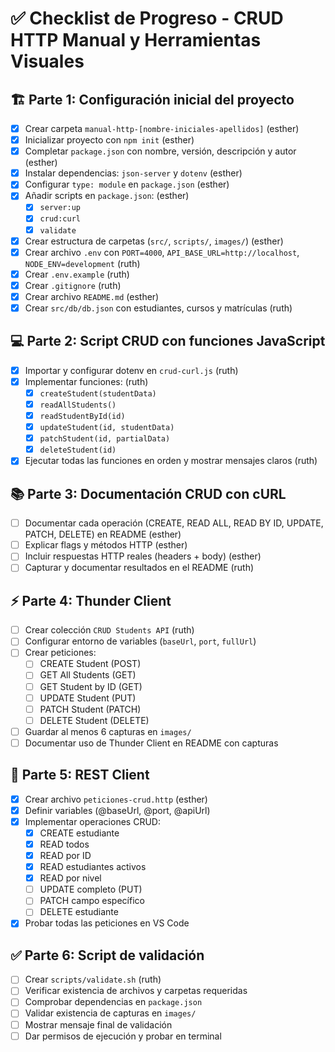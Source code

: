 # ✅ Checklist de Progreso - CRUD HTTP Manual y Herramientas Visuales

## 🏗 Parte 1: Configuración inicial del proyecto
- [x] Crear carpeta `manual-http-[nombre-iniciales-apellidos]`                                         (esther)
- [x] Inicializar proyecto con `npm init`                                                              (esther)
- [x] Completar `package.json` con nombre, versión, descripción y autor                                (esther)
- [x] Instalar dependencias: `json-server` y `dotenv`                                                  (esther)
- [x] Configurar `type: module` en `package.json`                                                      (esther)
- [x] Añadir scripts en `package.json`:                                                                (esther)
  - [x] `server:up`
  - [x] `crud:curl`
  - [x] `validate`
- [x] Crear estructura de carpetas (`src/`, `scripts/`, `images/`)                                     (esther)    
- [x] Crear archivo `.env` con `PORT=4000`, `API_BASE_URL=http://localhost`, `NODE_ENV=development`    (ruth)
- [x] Crear `.env.example`                                                                            (ruth)       
- [x] Crear `.gitignore`                                                                               (ruth)
- [x] Crear archivo `README.md`                                                                        (esther)
- [x] Crear `src/db/db.json` con estudiantes, cursos y matrículas                                      (ruth)

## 💻 Parte 2: Script CRUD con funciones JavaScript
- [x] Importar y configurar dotenv en `crud-curl.js`                                                   (ruth)
- [x] Implementar funciones:                                                                           (ruth)    
  - [x] `createStudent(studentData)`
  - [x] `readAllStudents()`
  - [x] `readStudentById(id)`
  - [x] `updateStudent(id, studentData)`
  - [x] `patchStudent(id, partialData)`
  - [x] `deleteStudent(id)`
- [x] Ejecutar todas las funciones en orden y mostrar mensajes claros                                  (ruth)

## 📚 Parte 3: Documentación CRUD con cURL
- [ ] Documentar cada operación (CREATE, READ ALL, READ BY ID, UPDATE, PATCH, DELETE) en README        (esther)
- [ ] Explicar flags y métodos HTTP                                                                    (esther)
- [ ] Incluir respuestas HTTP reales (headers + body)                                                  (esther) 
- [ ] Capturar y documentar resultados en el README                                                    (ruth)

## ⚡ Parte 4: Thunder Client                                                                                                                                              
- [ ] Crear colección `CRUD Students API`                                                              (ruth)
- [ ] Configurar entorno de variables (`baseUrl`, `port`, `fullUrl`)                                      
- [ ] Crear peticiones:                                                                                           
  - [ ] CREATE Student (POST)                                                                          
  - [ ] GET All Students (GET)                                                                                                 
  - [ ] GET Student by ID (GET)                                                                        
  - [ ] UPDATE Student (PUT)
  - [ ] PATCH Student (PATCH)
  - [ ] DELETE Student (DELETE)
- [ ] Guardar al menos 6 capturas en `images/`
- [ ] Documentar uso de Thunder Client en README con capturas

## 📝 Parte 5: REST Client
- [x] Crear archivo `peticiones-crud.http`                                                              (esther)
- [x] Definir variables (@baseUrl, @port, @apiUrl)
- [x] Implementar operaciones CRUD:
  - [x] CREATE estudiante
  - [x] READ todos
  - [x] READ por ID
  - [x] READ estudiantes activos
  - [X] READ por nivel
  - [ ] UPDATE completo (PUT)
  - [ ] PATCH campo específico
  - [ ] DELETE estudiante
- [x] Probar todas las peticiones en VS Code

## ✅ Parte 6: Script de validación
- [ ] Crear `scripts/validate.sh`                                                                        (ruth)
- [ ] Verificar existencia de archivos y carpetas requeridas
- [ ] Comprobar dependencias en `package.json`
- [ ] Validar existencia de capturas en `images/`
- [ ] Mostrar mensaje final de validación
- [ ] Dar permisos de ejecución y probar en terminal
